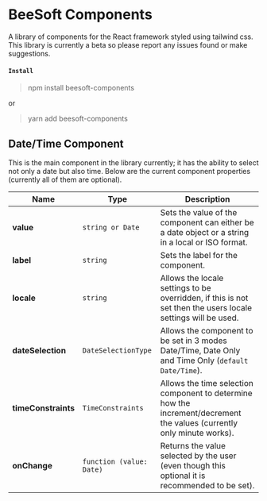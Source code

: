 # BeeSoft Components

A library of components for the React framework styled using tailwind css. This library is currently a beta so please report any issues found or make suggestions.

#### `Install`
> npm install beesoft-components

or

> yarn add beesoft-components

## Date/Time Component

This is the main component in the library currently; it has the ability to select not only a date but also time. Below are the current component properties (currently all of them are optional). 

| Name        | Type       | Description |
| ----------- | ---------- | ----------- |
| **value** | `string or Date` | Sets the value of the component can either be a date object or a string in a local or ISO format. |
| **label** | `string` | Sets the label for the component. |
| **locale** | `string` | Allows the locale settings to be overridden, if this is not set then the users locale settings will be used. |
| **dateSelection** | `DateSelectionType` | Allows the component to be set in 3 modes Date/Time, Date Only and Time Only (`default Date/Time`). |
| **timeConstraints** | `TimeConstraints` | Allows the time selection component to determine how the increment/decrement the values (currently only minute works). |
| **onChange** | `function (value: Date)` | Returns the value selected by the user (even though this optional it is recommended to be set). |

